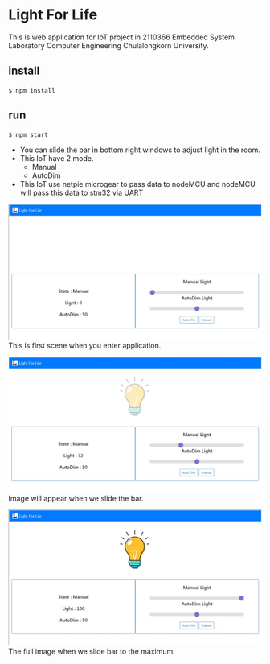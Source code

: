 # Light For Life

This is web application for IoT project in 2110366 Embedded System Laboratory Computer Engineering Chulalongkorn University.

## install

```
$ npm install
```

## run

```
$ npm start
```

- You can slide the bar in bottom right windows to adjust light in the room.
- This IoT have 2 mode.
  - Manual
  - AutoDim
- This IoT use netpie microgear to pass data to nodeMCU and nodeMCU will pass this data to stm32 via UART

![NormalPicture](https://github.com/juierror/light-for-life/blob/master/public/git01.JPG)
This is first scene when you enter application.

![SecondPicture](https://github.com/juierror/light-for-life/blob/master/public/git02.JPG)
Image will appear when we slide the bar.

![lastPicture](https://github.com/juierror/light-for-life/blob/master/public/git03.JPG)
The full image when we slide bar to the maximum.
